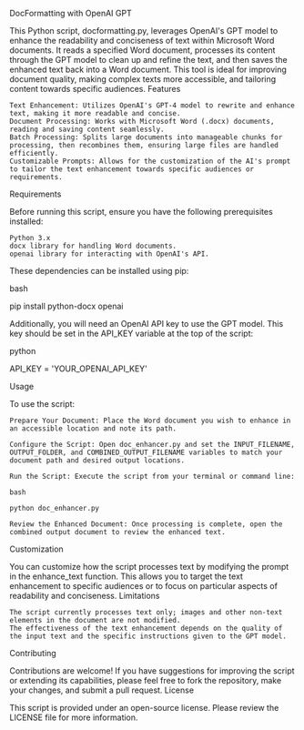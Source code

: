 DocFormatting with OpenAI GPT

This Python script, docformatting.py, leverages OpenAI's GPT model to enhance the readability and conciseness of text within Microsoft Word documents. It reads a specified Word document, processes its content through the GPT model to clean up and refine the text, and then saves the enhanced text back into a Word document. This tool is ideal for improving document quality, making complex texts more accessible, and tailoring content towards specific audiences.
Features

    Text Enhancement: Utilizes OpenAI's GPT-4 model to rewrite and enhance text, making it more readable and concise.
    Document Processing: Works with Microsoft Word (.docx) documents, reading and saving content seamlessly.
    Batch Processing: Splits large documents into manageable chunks for processing, then recombines them, ensuring large files are handled efficiently.
    Customizable Prompts: Allows for the customization of the AI's prompt to tailor the text enhancement towards specific audiences or requirements.

Requirements

Before running this script, ensure you have the following prerequisites installed:

    Python 3.x
    docx library for handling Word documents.
    openai library for interacting with OpenAI's API.

These dependencies can be installed using pip:

bash

pip install python-docx openai

Additionally, you will need an OpenAI API key to use the GPT model. This key should be set in the API_KEY variable at the top of the script:

python

API_KEY = 'YOUR_OPENAI_API_KEY'

Usage

To use the script:

    Prepare Your Document: Place the Word document you wish to enhance in an accessible location and note its path.

    Configure the Script: Open doc_enhancer.py and set the INPUT_FILENAME, OUTPUT_FOLDER, and COMBINED_OUTPUT_FILENAME variables to match your document path and desired output locations.

    Run the Script: Execute the script from your terminal or command line:

    bash

    python doc_enhancer.py

    Review the Enhanced Document: Once processing is complete, open the combined output document to review the enhanced text.

Customization

You can customize how the script processes text by modifying the prompt in the enhance_text function. This allows you to target the text enhancement to specific audiences or to focus on particular aspects of readability and conciseness.
Limitations

    The script currently processes text only; images and other non-text elements in the document are not modified.
    The effectiveness of the text enhancement depends on the quality of the input text and the specific instructions given to the GPT model.

Contributing

Contributions are welcome! If you have suggestions for improving the script or extending its capabilities, please feel free to fork the repository, make your changes, and submit a pull request.
License

This script is provided under an open-source license. Please review the LICENSE file for more information.

